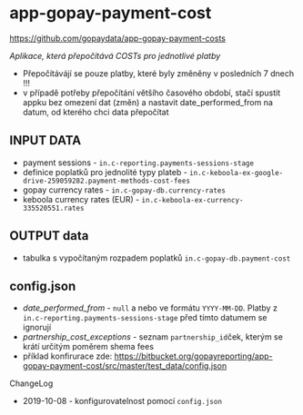 # app-gopay-payment-cost #
https://github.com/gopaydata/app-gopay-payment-costs

*Aplikace, která přepočítává COSTs pro jednotlivé platby*

- Přepočítávájí se pouze platby, které byly změněny v posledních 7 dnech !!!
- v případě potřeby přepočítání většího časového období, stačí spustit appku bez omezení dat (změn) a nastavit date_performed_from na datum, od kterého chci data přepočítat



## INPUT DATA ##
- payment sessions - `in.c-reporting.payments-sessions-stage`
- definice poplatků pro jednolité typy plateb - `in.c-keboola-ex-google-drive-259059282.payment-methods-cost-fees`
- gopay currency rates - `in.c-gopay-db.currency-rates`
- keboola currency rates (EUR) - `in.c-keboola-ex-currency-335520551.rates`

## OUTPUT data ##
- tabulka s vypočítaným rozpadem poplatků `in.c-gopay-db.payment-cost`

## config.json ##
- *date_performed_from* - `null` a nebo ve formátu `YYYY-MM-DD`. Platby z `in.c-reporting.payments-sessions-stage` před tímto datumem se ignorují 
- *partnership_cost_exceptions* - seznam `partnership_id`ček, kterým se krátí určitým poměrem shema fees
- příklad konfirurace zde: https://bitbucket.org/gopayreporting/app-gopay-payment-cost/src/master/test_data/config.json

ChangeLog
- 2019-10-08 - konfigurovatelnost pomocí `config.json`
